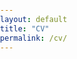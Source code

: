 ```yaml
---
layout: default
title: "CV"
permalink: /cv/
---
```

<object id="pdfViewer" data="../assets/files/Resume.pdf" width="1000" type="application/pdf"></object>

<style>
  html, body {
    margin: 0;
    padding: 0;
    height: 100%;
    overflow: hidden;
  }

  #pdfViewer {
    height: calc(100vh - 50px); /* Adjusts height to leave space for controls */
    width: 100%;
  }
</style>
